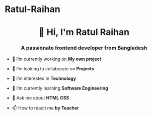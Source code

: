 # Ratul-Raihan

<h1 align="center">👋 Hi, I'm Ratul Raihan</h1>
<h3 align="center">A passionate frontend developer from Bangladesh</h3>

- 🔭 I’m currently working on **My own project**

- 💞️ I’m looking to collaborate on **Projects**

- 👀 I’m interested in **Technology**

- 🌱 I’m currently learning **Software Engineering**

- 💬 Ask me about **HTML CSS**

- 📫 How to reach me **by Teacher**

</p>
